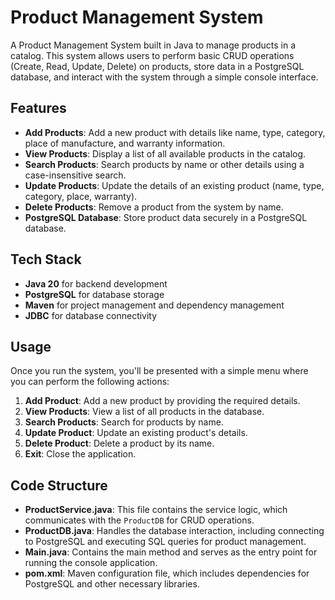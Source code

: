 # Product Management System

A Product Management System built in Java to manage products in a catalog. This system allows users to perform basic CRUD operations (Create, Read, Update, Delete) on products, store data in a PostgreSQL database, and interact with the system through a simple console interface.

## Features

- **Add Products**: Add a new product with details like name, type, category, place of manufacture, and warranty information.
- **View Products**: Display a list of all available products in the catalog.
- **Search Products**: Search products by name or other details using a case-insensitive search.
- **Update Products**: Update the details of an existing product (name, type, category, place, warranty).
- **Delete Products**: Remove a product from the system by name.
- **PostgreSQL Database**: Store product data securely in a PostgreSQL database.
  
## Tech Stack

- **Java 20** for backend development
- **PostgreSQL** for database storage
- **Maven** for project management and dependency management
- **JDBC** for database connectivity


## Usage

Once you run the system, you'll be presented with a simple menu where you can perform the following actions:

1. **Add Product**: Add a new product by providing the required details.
2. **View Products**: View a list of all products in the database.
3. **Search Products**: Search for products by name.
4. **Update Product**: Update an existing product's details.
5. **Delete Product**: Delete a product by its name.
6. **Exit**: Close the application.


## Code Structure

- **ProductService.java**: This file contains the service logic, which communicates with the `ProductDB` for CRUD operations.
- **ProductDB.java**: Handles the database interaction, including connecting to PostgreSQL and executing SQL queries for product management.
- **Main.java**: Contains the main method and serves as the entry point for running the console application.
- **pom.xml**: Maven configuration file, which includes dependencies for PostgreSQL and other necessary libraries.



